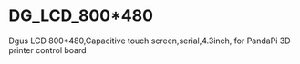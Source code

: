# DG_LCD_800*480
Dgus LCD 800*480,Capacitive touch screen,serial,4.3inch, for PandaPi 3D printer control board
